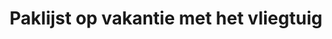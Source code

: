 ---
layout: checklist
title: Paklijst op vakantie met het vliegtuig
metadescription: Op vakantie met een baby, dreumes of peuter? Gebruik onze handige inpaklijst en zorg ervoor dat je niets vergeet!

intro: Om ervoor te zorgen dat je het essentiele meeneemt op vakantie en niet teveel inpakt. Hebben wij een checklist gemaakt.
 Daarnaast is het ook handig om voor vertrek te weten wat de accomodatie allemaal aanbiedt; denk hierbij aan een campingbedje met beddengoed of een badje.
 En al gekeken hoelang het transfer duurt vanaf vliegveld naar Hotel? 

category: checklists
permalink: checklists/op-vakantie-met-het-vliegtuig.html

img:
  small:  checklist-summer-plane/suitcase.png
  medium: koelstra-campingbedje/koelstra-campingbed-jade.jpg
  large:  koelstra-campingbedje/koelstra-campingbed-jade.jpg

excerptbody: Ga je naar de zon met het vliegtuig? Dan komt onze handige paklijst vast van pas!
buttonText: Bekijk de paklijst

section:
  Onderweg:
    beker: tuitbeker of fles
    buggy: Buggy of Kinderwagen
    deken: Dekentje
    hydrofiel-luier: Hydrofiel luier
    inentingsbewijzen: Inentingsbewijzen
    luiers: Luiers
    luierdoekjes: Luierdoekjes
    kledingset: Een setje kleding
    knuffel: knuffel/tut
    proviant: Koekjes/rozijnen/fruithap/water/broodje
    zorgverzekering: Pasje zorgverzekering
    paspoort: Paspoort
    plastic-zakje: Plastic zakjes voor vieze luiers/afval
    polsbandje: <a target='_blank' href='http://www.koterkado.nl/polsbandje-met-naam'>Polsbandje met naam en telefoonnummer</a>
    speelgoed: Speelgoed zonder geluid
    speen: Speen 
    zonnebrand: Zonnebrand
    zonnehoedje: Zonnehoedje

  Kleding:
    badpak: 1 badpak/bikini
    kortebroeken: 4 korte broeken
    langebroeken: 2 lange broeken
    rompers: 7 rompertjes of 7 ondergoedsetjes
    slab: Slab 
    schoenen: 1 paar schoentjes
    slofjes: Slofjes
    sokken: 7 paar sokjes (verbranding van voetjes)
    trui: 2 trui
    tshirts: 7 T-shirts
    pyama: 2 pyjama's
    vest: 1 vest
    waterschoentjes: Waterschoentjes
    zonnebril: 1uv zonnebril 
    zonnehoedje2: Extra zonnehoedje 
    zomerslaapzak: 1 zomerslaapzak
    zomerjasje: Zomerjasje
    zwemluiers: wegwerp/<a target='_blank' title='Wasbare zwemluiers' href='http://www.greenjump.nl/Categorie/Kleding/Zwemluiers'>Wasbare zwemluiers</a>
    
  Verzorging:
    babyolie: Babyolie/lotion
    muskietnet: Muskietennet
    nagelsetje: Nagelverzorgingssetje
    shampoo: Shampoo
    tandenborstel: Tandenborstel
    tandpasta: Tandpasta
    wasgel: Wasgel
    
  Medicijnen: 
    billencreme: Billencreme
    neusspray: Neusspray
    ors: ORS
    pleisters: Pleisters, betadine en verband
    thermometer: Thermometer
    vitamined: Vitamine D
    zetpillen: Zetpillen
    
  Overig:
    babyfoon: Babyfoon
    speelgoed2: Speelgoed
    zandspeeltjes: Zandspeeltjes
    zwembadje: Klein zwembadje
    zwembadjes: Zwembadjes of <a target='_blank' href='http://www.prenatal.nl/shop/speelgoed-%26-cadeau-Buiten-speelgoed/Div.-Merken-Swimtrainer-classic-90867.htm?id=90867' title='Swimtrainer'>Swimtrainer</a>
    
---